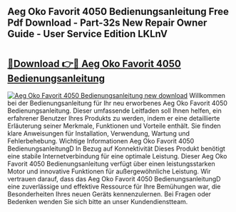 ## Aeg Oko Favorit 4050 Bedienungsanleitung Free Pdf Download - Part-32s New Repair Owner Guide - User Service Edition LKLnV

# <h2><a href="http://df36gd8.blite.top/?on=Aeg+Oko+Favorit+4050+Bedienungsanleitung">🔗Download 👉🔴 Aeg Oko Favorit 4050 Bedienungsanleitung</a></h2>

[![Aeg Oko Favorit 4050 Bedienungsanleitung new download](https://i.imgur.com/lujVjoI.png)](http://df36gd8.blite.top/?on=Aeg+Oko+Favorit+4050+Bedienungsanleitung)
Willkommen bei der Bedienungsanleitung für Ihr neu erworbenes Aeg Oko Favorit 4050 Bedienungsanleitung. Dieser umfassende Leitfaden soll Ihnen helfen, ein erfahrener Benutzer Ihres Produkts zu werden, indem er eine detaillierte Erläuterung seiner Merkmale, Funktionen und Vorteile enthält. Sie finden klare Anweisungen für Installation, Verwendung, Wartung und Fehlerbehebung. Wichtige Informationen Aeg Oko Favorit 4050 BedienungsanleitungD In Bezug auf Konnektivität Dieses Produkt benötigt eine stabile Internetverbindung für eine optimale Leistung. Dieser Aeg Oko Favorit 4050 Bedienungsanleitung verfügt über einen leistungsstarken Motor und innovative Funktionen für außergewöhnliche Leistung. Wir vertrauen darauf, dass das Aeg Oko Favorit 4050 BedienungsanleitungD eine zuverlässige und effektive Ressource für Ihre Bemühungen war, die Besonderheiten Ihres neuen Geräts kennenzulernen. Bei Fragen oder Bedenken wenden Sie sich bitte an unser Kundendienstteam.
